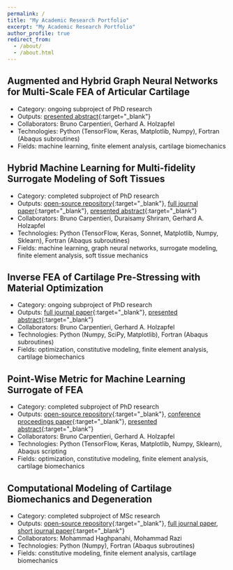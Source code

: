 ```yaml
---
permalink: /
title: "My Academic Research Portfolio"
excerpt: "My Academic Research Portfolio"
author_profile: true
redirect_from: 
  - /about/
  - /about.html
---
```

## Augmented and Hybrid Graph Neural Networks for Multi-Scale FEA of Articular Cartilage
  - Category: ongoing subproject of PhD research
  - Outputs: [presented abstract](https://shayansss.github.io/files/2023_05_a_b.pdf){:target="_blank"}
  - Collaborators: Bruno Carpentieri, Gerhard A. Holzapfel
  - Technologies: Python (TensorFlow, Keras, Matplotlib, Numpy), Fortran (Abaqus subroutines)
  - Fields: machine learning, finite element analysis, cartilage biomechanics

## Hybrid Machine Learning for Multi-fidelity Surrogate Modeling of Soft Tissues
  - Category: completed subproject of PhD research
  - Outputs: [open-source repository](https://github.com/shayansss/hml){:target="_blank"}, [full journal paper](https://shayansss.github.io/files/2022_09.pdf){:target="_blank"}, [presented abstract](https://shayansss.github.io/files/2021_09_a.pdf){:target="_blank"}
  - Collaborators: Bruno Carpentieri, Duraisamy Shriram, Gerhard A. Holzapfel
  - Technologies: Python (TensorFlow, Keras, Sonnet, Matplotlib, Numpy, Sklearn), Fortran (Abaqus subroutines)
  - Fields: machine learning, graph neural networks, surrogate modeling, finite element analysis, soft tissue mechanics

## Inverse FEA of Cartilage Pre-Stressing with Material Optimization
  - Category: ongoing subproject of PhD research
  - Outputs: [full journal paper](https://shayansss.github.io/files/2021_02.pdf){:target="_blank"}, [presented abstract](https://shayansss.github.io/files/2023_05_a_a.pdf){:target="_blank"}
  - Collaborators: Bruno Carpentieri, Gerhard A. Holzapfel
  - Technologies: Python (Numpy, SciPy, Matplotlib), Fortran (Abaqus subroutines)
  - Fields: optimization, constitutive modeling, finite element analysis, cartilage biomechanics

## Point-Wise Metric for Machine Learning Surrogate of FEA
  - Category: completed subproject of PhD research
  - Outputs: [open-source repository](https://github.com/shayansss/pmse){:target="_blank"}, [conference proceedings paper](https://shayansss.github.io/files/2021_11.pdf){:target="_blank"}, [presented abstract](https://shayansss.github.io/files/2021_10_a.pdf){:target="_blank"}
  - Collaborators: Bruno Carpentieri, Gerhard A. Holzapfel
  - Technologies: Python (TensorFlow, Keras, Matplotlib, Numpy, Sklearn), Abaqus scripting
  - Fields: optimization, constitutive modeling, finite element analysis, cartilage biomechanics

## Computational Modeling of Cartilage Biomechanics and Degeneration
  - Category: completed subproject of MSc research
  - Outputs: [open-source repository](https://github.com/shayansss/msc){:target="_blank"}, [full journal paper](https://shayansss.github.io/files/2019_09_preprint.pdf{:target="_blank"}), [short journal paper](https://shayansss.github.io/files/2021_04.pdf){:target="_blank"}
  - Collaborators: Mohammad Haghpanahi, Mohammad Razi
  - Technologies: Python (Numpy), Fortran (Abaqus subroutines)
  - Fields: constitutive modeling, finite element analysis, cartilage biomechanics
